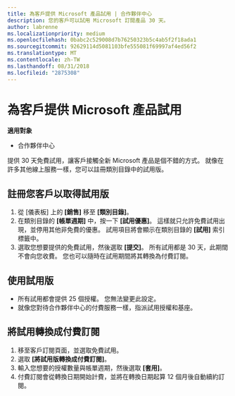 ```yaml
---
title: 為客戶提供 Microsoft 產品試用 | 合作夥伴中心
description: 您的客戶可以試用 Microsoft 訂閱產品 30 天。
author: labrenne
ms.localizationpriority: medium
ms.openlocfilehash: 0babc2c529008d7b76250323b5c4ab5f2f18ada1
ms.sourcegitcommit: 92629114d5081103bfe555081f69997af4ed56f2
ms.translationtype: MT
ms.contentlocale: zh-TW
ms.lasthandoff: 08/31/2018
ms.locfileid: "2875308"
---
```

# <a name="offer-your-customers-trials-of-microsoft-products"></a>為客戶提供 Microsoft 產品試用

**適用對象**

-  合作夥伴中心

提供 30 天免費試用，讓客戶接觸全新 Microsoft 產品是個不錯的方式。 就像在許多其他線上服務一樣，您可以註冊類別目錄中的試用版。  

## <a name="sign-your-customer-up-for-a-trial"></a>註冊您客戶以取得試用版

1.  從 \[儀表板\] 上的 **\[銷售\]** 移至 **\[類別目錄\]**。 
2.  在類別目錄的 **\[帳單週期\]** 中，按一下 **\[試用優惠\]**。 這樣就只允許免費試用出現，並停用其他非免費的優惠。 試用項目將會顯示在類別目錄的 **\[試用\]** 索引標籤中。
3.  選取您想要提供的免費試用，然後選取 **\[提交\]**。 所有試用都是 30 天，此期間不會向您收費。 您也可以隨時在試用期間將其轉換為付費訂閱。

## <a name="using-the-trial"></a>使用試用版

- 所有試用都會提供 25 個授權。 您無法變更此設定。
- 就像您對待合作夥伴中心的付費服務一樣，指派試用授權和基座。

## <a name="converting-a-trial-to-a-paid-subscription"></a>將試用轉換成付費訂閱

1.  移至客戶訂閱頁面，並選取免費試用。
2.  選取 **\[將試用版轉換成付費訂閱\]**。
3.  輸入您想要的授權數量與帳單週期，然後選取 **\[套用\]**。
4.  付費訂閱會從轉換日期開始計費，並將在轉換日期起算 12 個月後自動續約訂閱。 

